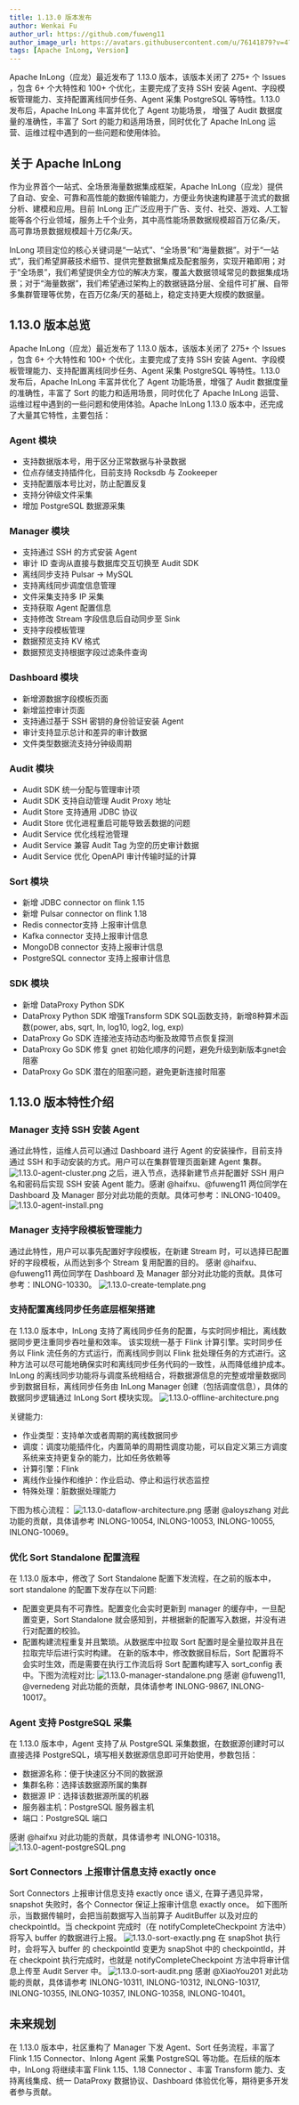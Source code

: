```yaml
---
title: 1.13.0 版本发布
author: Wenkai Fu
author_url: https://github.com/fuweng11
author_image_url: https://avatars.githubusercontent.com/u/76141879?v=4?s=400
tags: [Apache InLong, Version]
---
```


Apache InLong（应龙）最近发布了 1.13.0 版本，该版本关闭了 275+ 个 Issues ，包含 6+ 个大特性和 100+ 个优化，主要完成了支持 SSH 安装 Agent、字段模板管理能力、支持配置离线同步任务、Agent 采集 PostgreSQL 等特性。1.13.0 发布后，Apache InLong 丰富并优化了 Agent 功能场景， 增强了 Audit 数据度量的准确性，丰富了 Sort 的能力和适用场景，同时优化了 Apache InLong 运营、运维过程中遇到的一些问题和使用体验。
<!--truncate-->

## 关于 Apache InLong
作为业界首个一站式、全场景海量数据集成框架，Apache InLong（应龙）提供了自动、安全、可靠和高性能的数据传输能力，方便业务快速构建基于流式的数据分析、建模和应用。目前 InLong 正广泛应用于广告、支付、社交、游戏、人工智能等各个行业领域，服务上千个业务，其中高性能场景数据规模超百万亿条/天，高可靠场景数据规模超十万亿条/天。

InLong 项目定位的核心关键词是“一站式”、“全场景”和“海量数据”。对于“一站式”，我们希望屏蔽技术细节、提供完整数据集成及配套服务，实现开箱即用；对于“全场景”，我们希望提供全方位的解决方案，覆盖大数据领域常见的数据集成场景；对于“海量数据”，我们希望通过架构上的数据链路分层、全组件可扩展、自带多集群管理等优势，在百万亿条/天的基础上，稳定支持更大规模的数据量。

## 1.13.0 版本总览
Apache InLong（应龙）最近发布了 1.13.0 版本，该版本关闭了 275+ 个 Issues ，包含 6+ 个大特性和 100+ 个优化，主要完成了支持 SSH 安装 Agent、字段模板管理能力、支持配置离线同步任务、Agent 采集 PostgreSQL 等特性。1.13.0 发布后，Apache InLong 丰富并优化了 Agent 功能场景，增强了 Audit 数据度量的准确性，丰富了 Sort 的能力和适用场景，同时优化了 Apache InLong 运营、运维过程中遇到的一些问题和使用体验。Apache InLong 1.13.0 版本中，还完成了大量其它特性，主要包括：

### Agent 模块
- 支持数据版本号，用于区分正常数据与补录数据
- 位点存储支持插件化，目前支持 Rocksdb 与 Zookeeper
- 支持配置版本号比对，防止配置反复
- 支持分钟级文件采集
- 增加 PostgreSQL 数据源采集

### Manager 模块
- 支持通过 SSH 的方式安装 Agent
- 审计 ID 查询从直接与数据库交互切换至 Audit SDK
- 离线同步支持 Pulsar -> MySQL 
- 支持离线同步调度信息管理
- 文件采集支持多 IP 采集
- 支持获取 Agent 配置信息
- 支持修改 Stream 字段信息后自动同步至 Sink
- 支持字段模板管理
- 数据预览支持 KV 格式
- 数据预览支持根据字段过滤条件查询

### Dashboard 模块
- 新增源数据字段模板页面
- 新增监控审计页面
- 支持通过基于 SSH 密钥的身份验证安装 Agent
- 审计支持显示总计和差异的审计数据
- 文件类型数据流支持分钟级周期

### Audit 模块
- Audit SDK 统一分配与管理审计项
- Audit SDK 支持自动管理 Audit Proxy 地址
- Audit Store 支持通用 JDBC 协议
- Audit Store 优化进程重启可能导致丢数据的问题
- Audit Service 优化线程池管理
- Audit Service 兼容 Audit Tag 为空的历史审计数据
- Audit Service 优化 OpenAPI 审计传输时延的计算

### Sort 模块
- 新增 JDBC connector on flink 1.15
- 新增 Pulsar connector on flink 1.18
- Redis connector支持 上报审计信息
- Kafka connector 支持上报审计信息
- MongoDB connector 支持上报审计信息
- PostgreSQL connector 支持上报审计信息

### SDK 模块
- 新增 DataProxy Python SDK
- DataProxy Python SDK 增强Transform SDK SQL函数支持，新增8种算术函数(power, abs, sqrt, ln, log10, log2, log, exp)
- DataProxy Go SDK 连接池支持动态均衡及故障节点恢复探测
- DataProxy Go SDK 修复 gnet 初始化顺序的问题，避免升级到新版本gnet会阻塞
- DataProxy Go SDK 潜在的阻塞问题，避免更新连接时阻塞

## 1.13.0 版本特性介绍

### Manager 支持 SSH 安装 Agent
通过此特性，运维人员可以通过 Dashboard 进行 Agent 的安装操作，目前支持通过 SSH 和手动安装的方式。用户可以在集群管理页面新建 Agent 集群。
![1.13.0-agent-cluster.png](img%2F1.13.0-agent-cluster.png)
之后，进入节点，选择新建节点并配置好 SSH 用户名和密码后实现 SSH 安装 Agent 能力。感谢 @haifxu、@fuweng11 两位同学在 Dashboard 及 Manager 部分对此功能的贡献。具体可参考：INLONG-10409。
![1.13.0-agent-install.png](img%2F1.13.0-agent-install.png)

### Manager 支持字段模板管理能力
通过此特性，用户可以事先配置好字段模板，在新建 Stream 时，可以选择已配置好的字段模板，从而达到多个 Stream 复用配置的目的。
感谢 @haifxu、@fuweng11 两位同学在 Dashboard 及 Manager 部分对此功能的贡献。具体可参考：INLONG-10330。
![1.13.0-create-template.png](img%2F1.13.0-create-template.png)

### 支持配置离线同步任务底层框架搭建
在 1.13.0 版本中，InLong 支持了离线同步任务的配置，与实时同步相比，离线数据同步更注重同步吞吐量和效率。
该实现统一基于 Flink 计算引擎。实时同步任务以 Flink 流任务的方式运行，而离线同步则以 Flink 批处理任务的方式进行。这种方法可以尽可能地确保实时和离线同步任务代码的一致性，从而降低维护成本。
InLong 的离线同步功能将与调度系统相结合，将数据源信息的完整或增量数据同步到数据目标，离线同步任务由 InLong Manager 创建（包括调度信息），具体的数据同步逻辑通过 InLong Sort 模块实现。
![1.13.0-offline-architecture.png](img%2F1.13.0-offline-architecture.png)

关键能力:
- 作业类型：支持单次或者周期的离线数据同步
- 调度：调度功能插件化，内置简单的周期性调度功能，可以自定义第三方调度系统来支持更复杂的能力，比如任务依赖等
- 计算引擎：Flink
- 离线作业操作和维护：作业启动、停止和运行状态监控
- 特殊处理：脏数据处理能力

下图为核心流程：
![1.13.0-dataflow-architecture.png](img%2F1.13.0-dataflow-architecture.png)
感谢 @aloyszhang 对此功能的贡献，具体请参考 INLONG-10054, INLONG-10053, INLONG-10055, INLONG-10069。

### 优化 Sort Standalone 配置流程
在 1.13.0 版本中，修改了 Sort Standalone 配置下发流程，在之前的版本中，sort standalone 的配置下发存在以下问题:
- 配置变更具有不可靠性。配置变化会实时更新到 manager 的缓存中，一旦配置变更，Sort Standalone 就会感知到，并根据新的配置写入数据，并没有进行对配置的校验。
- 配置构建流程重复并且繁琐。从数据库中拉取 Sort 配置时是全量拉取并且在拉取完毕后进行实时构建。
在新的版本中，修改数据目标后，Sort 配置将不会实时生效，而是需要在执行工作流后将 Sort 配置构建写入 sort_config 表中。下图为流程对比:
![1.13.0-manager-standalone.png](img%2F1.13.0-manager-standalone.png)
感谢 @fuweng11, @vernedeng 对此功能的贡献，具体请参考 INLONG-9867, INLONG-10017。


### Agent 支持 PostgreSQL 采集
在 1.13.0 版本中，Agent 支持了从 PostgreSQL 采集数据，在数据源创建时可以直接选择 PostgreSQL，填写相关数据源信息即可开始使用，参数包括：
- 数据源名称：便于快速区分不同的数据源
- 集群名称：选择该数据源所属的集群
- 数据源 IP：选择该数据源所属的机器
- 服务器主机：PostgreSQL 服务器主机
- 端口：PostgreSQL 端口

感谢 @haifxu 对此功能的贡献，具体请参考 INLONG-10318。
![1.13.0-agent-postgreSQL.png](img%2F1.13.0-agent-postgreSQL.png)

### Sort Connectors 上报审计信息支持 exactly once
Sort Connectors 上报审计信息支持 exactly once 语义, 在算子遇见异常，snapshot 失败时，各个 Connector 保证上报审计信息 exactly once。
如下图所示，当数据传输时，会把当前数据写入当前算子 AuditBuffer 以及对应的 checkpointId。当 checkpoint 完成时（在 notifyCompleteCheckpoint 方法中）将写入 buffer 的数据进行上报。
![1.13.0-sort-exactly.png](img%2F1.13.0-sort-exactly.png)
在 snapShot 执行时，会将写入 buffer 的 checkpointId 变更为 snapShot 中的 checkpointId，并在 checkpoint 执行完成时，也就是 notifyCompleteCheckpoint 方法中将审计信息上传至 Audit Server 中。
![1.13.0-sort-audit.png](img%2F1.13.0-sort-audit.png)
感谢 @XiaoYou201 对此功能的贡献，具体请参考 INLONG-10311, INLONG-10312, INLONG-10317, INLONG-10355, INLONG-10357, INLONG-10358, INLONG-10401。


## 未来规划
在 1.13.0 版本中，社区重构了 Manager 下发 Agent、Sort 任务流程，丰富了 Flink 1.15 Connector、Inlong Agent 采集 PostgreSQL 等功能。在后续的版本中，InLong 将继续丰富 Flink 1.15、1.18 Connector 、丰富 Transform 能力、支持离线集成、统一 DataProxy 数据协议、Dashboard 体验优化等，期待更多开发者参与贡献。
